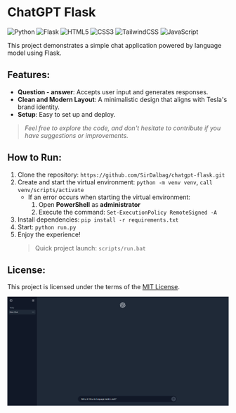 # ChatGPT Flask

![Python](https://img.shields.io/badge/python-3670A0?style=for-the-badge&logo=python&logoColor=ffdd54)
![Flask](https://img.shields.io/badge/flask-%23000.svg?style=for-the-badge&logo=flask&logoColor=white)
![HTML5](https://img.shields.io/badge/html5-%23E34F26.svg?style=for-the-badge&logo=html5&logoColor=white)
![CSS3](https://img.shields.io/badge/css3-%231572B6.svg?style=for-the-badge&logo=css3&logoColor=white)
![TailwindCSS](https://img.shields.io/badge/tailwindcss-%2338B2AC.svg?style=for-the-badge&logo=tailwind-css&logoColor=white)
![JavaScript](https://img.shields.io/badge/javascript-%23323330.svg?style=for-the-badge&logo=javascript&logoColor=%23F7DF1E)

This project demonstrates a simple chat application powered by language model using Flask.

## Features:

- **Question - answer**: Accepts user input and generates responses.
- **Clean and Modern Layout**: A minimalistic design that aligns with Tesla's brand identity.
- **Setup**: Easy to set up and deploy.

> _Feel free to explore the code, and don't hesitate to contribute if you have suggestions or improvements._

## How to Run:

1. Clone the repository: `https://github.com/SirDalbag/chatgpt-flask.git`
2. Create and start the virtual environment: `python -m venv venv`, `call venv/scripts/activate`
   - If an error occurs when starting the virtual environment:
     1. Open **PowerShell** as **administrator**
     2. Execute the command: `Set-ExecutionPolicy RemoteSigned -A`
3. Install dependencies: `pip install -r requirements.txt`
4. Start: `python run.py`
5. Enjoy the experience!
   > Quick project launch: `scripts/run.bat`

## License:

This project is licensed under the terms of the [MIT License](https://github.com/SirDalbag/chatgpt-flask/blob/main/LICENSE.txt).

![Preview](https://github.com/SirDalbag/chatgpt-flask/blob/main/app/static/public/assets/images/preview.png)
